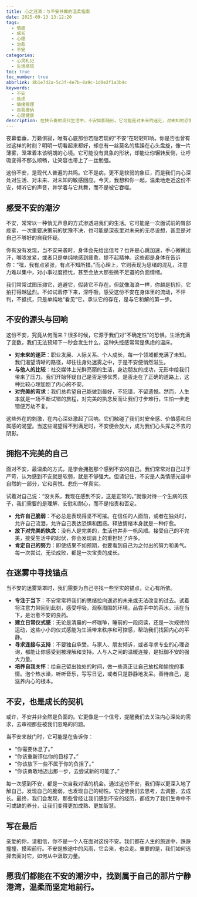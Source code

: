 ```yaml
---
title: 心之涟漪：与不安共舞的温柔指南
date: 2025-09-13 13:12:20
tags:
  - 情感
  - 成长
  - 心理
  - 治愈
  - 不安
categories:
  - 心灵札记
  - 生活感悟
toc: true
toc_number: true
abbrlink: 8b1e7d2a-5c3f-4e7b-8a9c-1d0e2f1a3b4c
keywords:
  - 不安
  - 焦虑
  - 情绪管理
  - 自我接纳
  - 心理健康
description: 在快节奏的现代生活中，不安如影随形。它可能是对未来的迷茫，对未知的恐惧，也可能是内心深处对完美的苛求。这篇文章将带你温柔地审视这份不安，理解它的来龙去脉，并学会如何与它共处，最终在心底找到那份坚韧与平静。
---
```


夜幕低垂，万籁俱寂，唯有心底那份若隐若现的“不安”在轻轻叩响。你是否也曾有过这样的时刻？明明一切看起来都好，却总有一丝莫名的焦躁在心头盘旋，像一片薄雾，笼罩着本该明朗的心境。它可能没有具象的形状，却能让你辗转反侧，让呼吸变得不那么顺畅，让笑容也带上了一丝勉强。

这份不安，是现代人普遍的共鸣。它不是病，更不是软弱的象征，而是我们内心深处对生活、对未来、对未知的敏感回应。今天，我想和你一起，温柔地走近这份不安，倾听它的声音，并学着与它共舞，而不是被它吞噬。

## 感受不安的潮汐

不安，常常以一种悄无声息的方式渗透进我们的生活。它可能是一次面试前的胃部痉挛，一次重要决策前的犹豫不决，也可能是深夜里对未来的无尽设想，甚至是对自己不够好的自我怀疑。

你有没有发现，当不安来袭时，身体会先给出信号？也许是心跳加速，手心微微出汗，喉咙发紧，或者只是单纯地感到疲惫，提不起精神。这些都是身体在告诉你：“嘿，我有点紧张，有点不知所措。”而心理上，它则表现为思绪的混乱，注意力难以集中，对小事过度担忧，甚至会放大那些微不足道的负面情绪。

我们常常试图压抑它，逃避它，假装它不存在。但就像海浪一样，你越是抗拒，它拍打得越猛烈。不如试着停下来，深呼吸，感受这份不安在身体里的流动，不评判，不抵抗，只是单纯地“看见”它。承认它的存在，是与它和解的第一步。

## 不安的源头与回响

这份不安，究竟从何而来？很多时候，它源于我们对“不确定性”的恐惧。生活充满了变数，我们无法预知下一秒会发生什么，这种失控感常常是焦虑的温床。

*   **对未来的迷茫**：职业发展、人际关系、个人成长，每一个领域都充满了未知。我们渴望清晰的路径，却往往身处迷雾之中，于是不安便悄然滋生。
*   **与他人的比较**：社交媒体上光鲜亮丽的生活，身边朋友的成功，无形中给我们带来了压力。我们开始怀疑自己是否足够优秀，是否走在了正确的道路上，这种比较心理加剧了内心的不安。
*   **对完美的苛求**：我们总希望自己能做到最好，不犯错，不留遗憾。然而，人生本就是一场不断试错的旅程，对完美的执念反而让我们寸步难行，生怕一步走错便万劫不复。

这些外在的刺激，在内心深处激起了回响。它们触碰了我们对安全感、价值感和归属感的渴望。当这些渴望得不到满足时，不安便会放大，成为我们心头挥之不去的阴影。

## 拥抱不完美的自己

面对不安，最温柔的方式，是学会拥抱那个感到不安的自己。我们常常对自己过于严苛，认为感到不安就是软弱，就是不够强大。但请记住，不安是人类情感光谱中自然的一部分，它和喜悦、悲伤一样真实。

试着对自己说：“没关系，我现在感到不安，这是正常的。”就像对待一个生病的孩子，我们需要的是理解、安慰和耐心，而不是指责和否定。

*   **允许自己脆弱**：不必总是表现得坚不可摧。在信任的人面前，或者在独处时，允许自己流泪，允许自己表达恐惧和困惑。释放情绪本身就是一种疗愈。
*   **放下对完美的执念**：没有人是完美的，生活也并非一帆风顺。接受自己的不完美，接受生活中的起伏，你会发现肩上的重担轻了许多。
*   **肯定自己的努力**：即使结果不如预期，也要看到自己为之付出的努力和勇气。每一次尝试，无论成败，都是一次宝贵的成长。

## 在迷雾中寻找锚点

当不安的迷雾笼罩时，我们需要为自己寻找一些坚实的锚点，让心有所依。

*   **专注于当下**：不安常常将我们的思绪拉向遥远的未来或无法改变的过去。试着将注意力带回到此刻，感受呼吸，观察周围的环境，品尝手中的茶水。活在当下，是治愈不安的良药。
*   **建立日常仪式感**：无论是清晨的一杯咖啡，睡前的一段阅读，还是一次规律的运动，这些小小的仪式感能为生活带来秩序和可控感，帮助我们找回内心的平静。
*   **寻求连接与支持**：不要独自承受。与家人、朋友倾诉，或者寻求专业的心理咨询，都能让你感受到被理解和支持。人与人之间的温暖连接，是抵御不安的强大力量。
*   **培养自我关怀**：给自己留出独处的时间，做一些真正让自己放松和愉悦的事情。泡个热水澡，听听音乐，写写日记，或者只是静静地发呆。善待自己，是滋养内心的根本。

## 不安，也是成长的契机

或许，不安并非全然是负面的。它更像是一个信号，提醒我们去关注内心深处的需求，去审视那些被我们忽略的问题。

当不安来敲门时，它可能是在告诉你：
*   “你需要休息了。”
*   “你该重新评估你的目标了。”
*   “你该放下一些不属于你的负担了。”
*   “你该勇敢地迈出那一步，去尝试新的可能了。”

每一次感到不安，都是一次自我对话的机会。通过这份不安，我们得以更深入地了解自己，发现自己的脆弱，也发现自己的韧性。它促使我们去思考，去调整，去成长。最终，我们会发现，那些曾经让我们感到不安的经历，都成为了我们生命中不可或缺的养分，让我们变得更加成熟、更加智慧。

## 写在最后

亲爱的你，请相信，你不是一个人在面对这份不安。我们都在人生的旅途中，跌跌撞撞，摸索前行。不安是旅途中的风雨，它会来，也会走。重要的是，我们如何选择去面对它，如何从中汲取力量。

愿我们都能在不安的潮汐中，找到属于自己的那片宁静港湾，温柔而坚定地前行。
---